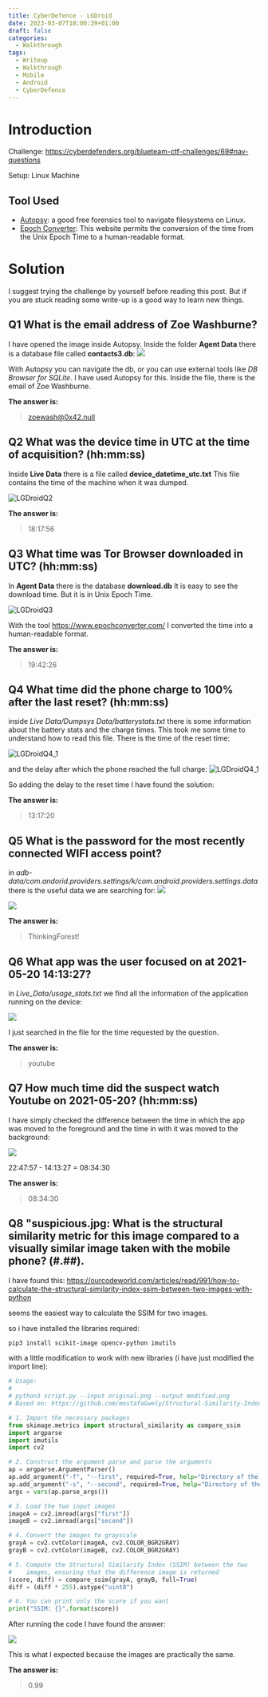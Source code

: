 ```yaml
---
title: CyberDefence - LGDroid
date: 2023-03-07T18:00:39+01:00
draft: false
categories:
  - Walkthrough
tags:
  - Writeup
  - Walkthrough
  - Mobile
  - Android
  - CyberDefence
---
```


# Introduction

Challenge: https://cyberdefenders.org/blueteam-ctf-challenges/69#nav-questions

Setup: Linux Machine

## Tool Used

- [Autopsy](https://www.autopsy.com/): a good free forensics tool to navigate filesystems on Linux.
-  [Epoch Converter](https://www.epochconverter.com/): This website permits the conversion of the time from the Unix Epoch Time to a human-readable format.




# Solution

I suggest trying the challenge by yourself before reading this post.
But if you are stuck reading some write-up is a good way to learn new things.

## Q1 What is the email address of Zoe Washburne?

I have opened the image inside Autopsy.
Inside the folder **Agent Data** there is a database file called **contacts3.db**:
![](/images/LGDroid/LGDroidQ1.png)

With Autopsy you can navigate the db, or you can use external tools like *DB Browser for SQLite*.
I have used Autopsy for this.
Inside the file, there is the email of Zoe Washburne.

**The answer is:**
> zoewash@0x42.null


## Q2 What was the device time in UTC at the time of acquisition? (hh:mm:ss)


Inside **Live Data** there is a file called **device_datetime_utc.txt**
This file contains the time of the machine when it was dumped.

![LGDroidQ2](/images/LGDroid/LGDroidQ2.png)

**The answer is:**
> 18:17:56


## Q3 What time was Tor Browser downloaded in UTC? (hh:mm:ss)

In **Agent Data** there is the database **download.db** 
It is easy to see the download time. But it is in Unix Epoch Time.


![LGDroidQ3](/images/LGDroid/LGDroidQ3.png)

With the tool https://www.epochconverter.com/ I converted the time into a human-readable format.

**The answer is:**
> 19:42:26



## Q4 What time did the phone charge to 100% after the last reset? (hh:mm:ss)

inside *Live Data/Dumpsys Data/batterystats.txt* there is some information about the battery stats and the charge times. This took me some time to understand how to read this file.
There is the time of the reset time:

![LGDroidQ4_1](/images/LGDroid/LGDroidQ4_0.png)

and the delay after which the phone reached the full charge:
![LGDroidQ4_1](/images/LGDroid/LGDroidQ4_1.png)

So adding the delay to the reset time I have found the solution:

**The answer is:**
> 13:17:20



## Q5 What is the password for the most recently connected WIFI access point?

in  *adb-data/com.andorid.providers.settings/k/com.android.providers.settings.data* there is the useful data we are searching for:
![](/images/LGDroid/LGDroidQ5.png)

![](/images/LGDroid/LGDroidQ5_1.png)


**The answer is:**
> ThinkingForest!



## Q6 What app was the user focused on at 2021-05-20 14:13:27?


in *Live_Data/usage_stats.txt* we find all the information of the application running on the device:

![](/images/LGDroid/LGDroidQ6.png)

I just searched in the file for the time requested by the question.

**The answer is:**
> youtube



## Q7 How much time did the suspect watch Youtube on 2021-05-20? (hh:mm:ss)

I have simply checked the difference between the time in which the app was moved to the foreground and the time in with it was moved to the background:

![](/images/LGDroid/LGDroidQ7.png)

22:47:57 - 14:13:27 = 08:34:30

**The answer is:**

> 08:34:30


## Q8 "suspicious.jpg: What is the structural similarity metric for this image compared to a visually similar image taken with the mobile phone? (#.##).


I have found this: https://ourcodeworld.com/articles/read/991/how-to-calculate-the-structural-similarity-index-ssim-between-two-images-with-python

seems the easiest way to calculate the SSIM for two images.

so i have installed the libraries required:

```bash
pip3 install scikit-image opencv-python imutils
```



with a little modification to work with new libraries (i have just modified the import line):

```python
# Usage:
#
# python3 script.py --input original.png --output modified.png
# Based on: https://github.com/mostafaGwely/Structural-Similarity-Index-SSIM-

# 1. Import the necessary packages
from skimage.metrics import structural_similarity as compare_ssim
import argparse
import imutils
import cv2

# 2. Construct the argument parse and parse the arguments
ap = argparse.ArgumentParser()
ap.add_argument("-f", "--first", required=True, help="Directory of the image that will be compared")
ap.add_argument("-s", "--second", required=True, help="Directory of the image that will be used to compare")
args = vars(ap.parse_args())

# 3. Load the two input images
imageA = cv2.imread(args["first"])
imageB = cv2.imread(args["second"])

# 4. Convert the images to grayscale
grayA = cv2.cvtColor(imageA, cv2.COLOR_BGR2GRAY)
grayB = cv2.cvtColor(imageB, cv2.COLOR_BGR2GRAY)

# 5. Compute the Structural Similarity Index (SSIM) between the two
#    images, ensuring that the difference image is returned
(score, diff) = compare_ssim(grayA, grayB, full=True)
diff = (diff * 255).astype("uint8")

# 6. You can print only the score if you want
print("SSIM: {}".format(score))
```

After running the code I have found the answer:

![](/images/LGDroid/LGDroidQ8.png)

This is what I expected because the images are practically the same.

**The answer is:**

> 0.99


